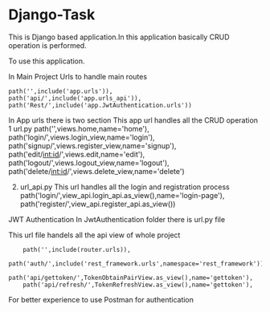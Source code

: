 # Django-Task

This is Django based application.In this application basically  CRUD operation is performed.

To use this application.

In Main Project Urls to handle main routes

    path('',include('app.urls')),
    path('api/',include('app.urls_api')),
    path('Rest/',include('app.JwtAuthentication.urls'))
    
    
In App urls there is two section
This app url handles all the CRUD operation 
1 url.py
    path('',views.home,name='home'),
    path('login/',views.login_view,name='login'),
    path('signup/',views.register_view,name='signup'),
    path('edit/<int:id>/',views.edit,name='edit'),
    path('logout/',views.logout_view,name='logout'),
    path('delete/<int:id>/',views.delete_view,name='delete')
   
2. url_api.py
  This url handles all the login and registration process
     path('login/',view_api.login_api.as_view(),name='login-page'),
     path('register/',view_api.register_api.as_view())
    

JWT Authentication
In JwtAuthentication folder there is url.py file

This url file handels all the api view of whole project


        path('',include(router.urls)),
        path('auth/',include('rest_framework.urls',namespace='rest_framework')),
        path('api/gettoken/',TokenObtainPairView.as_view(),name='gettoken'),
        path('api/refresh/',TokenRefreshView.as_view(),name='gettoken'),

For better experience to use Postman for authentication 
